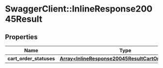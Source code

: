 # SwaggerClient::InlineResponse20045Result

## Properties
Name | Type | Description | Notes
------------ | ------------- | ------------- | -------------
**cart_order_statuses** | [**Array&lt;InlineResponse20045ResultCartOrderStatuses&gt;**](InlineResponse20045ResultCartOrderStatuses.md) |  | [optional] 



